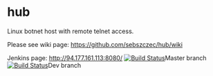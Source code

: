 # hub

Linux botnet host with remote telnet access.

Please see wiki page:
https://github.com/sebszczec/hub/wiki

Jenkins page:
http://94.177.161.113:8080/
[![Build Status](http://94.177.161.113:8080/job/Hub%20Master/badge/icon)](http://94.177.161.113:8080/job/Hub%20Master/)Master branch
[![Build Status](http://94.177.161.113:8080/job/Hub%20Dev/badge/icon)](http://94.177.161.113:8080/job/Hub%20Dev/)Dev branch
